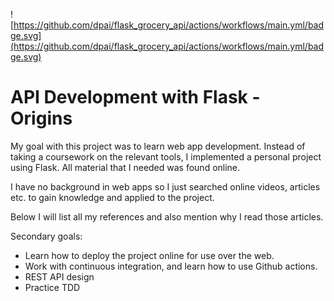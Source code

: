 ![https://github.com/dpai/flask_grocery_api/actions/workflows/main.yml/badge.svg](https://github.com/dpai/flask_grocery_api/actions/workflows/main.yml/badge.svg)
# API Development with Flask - Origins
My goal with this project was to learn web app development. Instead of taking a coursework on the relevant tools, I implemented a personal 
project using Flask. All material that I needed was found online. 

I have no background in web apps so I just searched online videos, articles etc. to gain knowledge and applied to the project.

Below I will list all my references and also mention why I read those articles. 

Secondary goals: 
- Learn how to deploy the project online for use over the web. 
- Work with continuous integration, and learn how to use Github actions.
- REST API design
- Practice TDD


